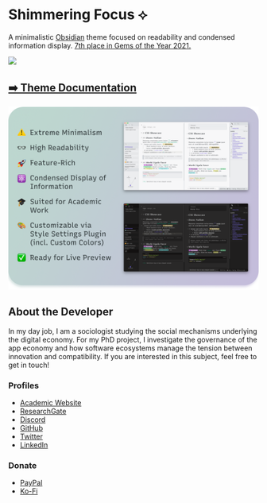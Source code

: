 # Shimmering Focus ⟡

A minimalistic [Obsidian](https://obsidian.md/) theme focused on readability and condensed information display. [7th place in Gems of the Year 2021.](https://obsidian.md/goty2021)

![](https://img.shields.io/badge/downloads-21423-6E4E9B?style=plastic)

## [➡️ Theme Documentation](https://chrisgrieser.github.io/shimmering-focus/)

![Promo Screenshot](docs/images/Promo%20Screenshot/promo-screenshot.png)

## About the Developer
In my day job, I am a sociologist studying the social mechanisms underlying the digital economy. For my PhD project, I investigate the governance of the app economy and how software ecosystems manage the tension between innovation and compatibility. If you are interested in this subject, feel free to get in touch!

<!-- markdown-link-check-disable -->

### Profiles
- [Academic Website](https://chris-grieser.de/)
- [ResearchGate](https://www.researchgate.net/profile/Christopher-Grieser)
- [Discord](https://discordapp.com/users/462774483044794368/)
- [GitHub](https://github.com/chrisgrieser/)
- [Twitter](https://twitter.com/pseudo_meta)
- [LinkedIn](https://www.linkedin.com/in/christopher-grieser-ba693b17a/)

### Donate
- [PayPal](https://www.paypal.com/PayPalme/ChrisGrieser)
- [Ko-Fi](https://ko-fi.com/pseudometa)
